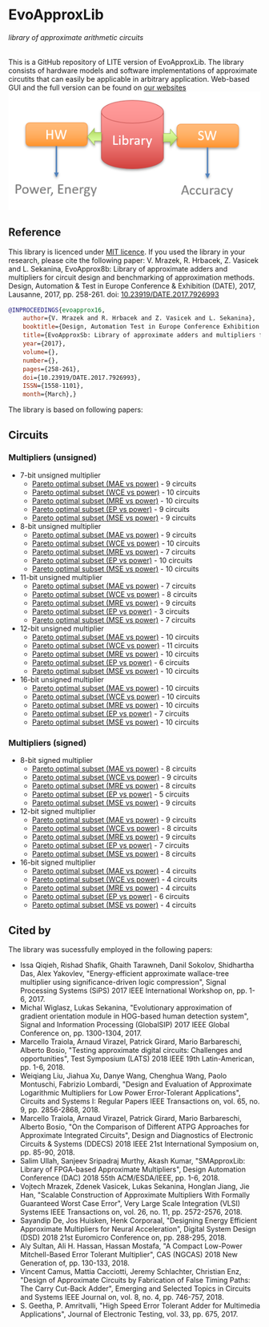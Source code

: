 # EvoApproxLib
###### library of approximate arithmetic circuits
This is a GitHub repository of LITE version of EvoApproxLib. The library consists of hardware models and software implementations of approximate circutits that can easily be applicable in arbitrary application. Web-based GUI and the full version can be found on [our websites](https://ehw.fit.vutbr.cz/evoapprox)
![Library usage](fig/library.png)
## Reference
This library is licenced under [MIT licence](LICENCE.md). If you used the library in your research, please cite the following paper:
   V. Mrazek, R. Hrbacek, Z. Vasicek and L. Sekanina, EvoApprox8b: Library of approximate adders and multipliers for circuit design and benchmarking of approximation methods. Design, Automation & Test in Europe Conference & Exhibition (DATE), 2017, Lausanne, 2017, pp. 258-261. doi: [10.23919/DATE.2017.7926993](https://dx.doi.org/10.23919/DATE.2017.7926993) 
```bibtex
@INPROCEEDINGS{evoapprox16,
    author={V. Mrazek and R. Hrbacek and Z. Vasicek and L. Sekanina}, 
    booktitle={Design, Automation Test in Europe Conference Exhibition (DATE), 2017}, 
    title={EvoApproxSb: Library of approximate adders and multipliers for circuit design and benchmarking of approximation methods}, 
    year={2017}, 
    volume={}, 
    number={}, 
    pages={258-261}, 
    doi={10.23919/DATE.2017.7926993}, 
    ISSN={1558-1101}, 
    month={March},}
```

The library is based on following papers:
## Circuits
### Multipliers (unsigned)
 - 7-bit unsigned multiplier
   - [Pareto optimal subset (MAE vs power)](multiplers/7x7_unsigned/pareto_pwr_mae/README.md) - 9 circuits
   - [Pareto optimal subset (WCE vs power)](multiplers/7x7_unsigned/pareto_pwr_wce/README.md) - 10 circuits
   - [Pareto optimal subset (MRE vs power)](multiplers/7x7_unsigned/pareto_pwr_mre/README.md) - 10 circuits
   - [Pareto optimal subset (EP vs power)](multiplers/7x7_unsigned/pareto_pwr_ep/README.md) - 9 circuits
   - [Pareto optimal subset (MSE vs power)](multiplers/7x7_unsigned/pareto_pwr_mse/README.md) - 9 circuits
 - 8-bit unsigned multiplier
   - [Pareto optimal subset (MAE vs power)](multiplers/8x8_unsigned/pareto_pwr_mae/README.md) - 9 circuits
   - [Pareto optimal subset (WCE vs power)](multiplers/8x8_unsigned/pareto_pwr_wce/README.md) - 10 circuits
   - [Pareto optimal subset (MRE vs power)](multiplers/8x8_unsigned/pareto_pwr_mre/README.md) - 7 circuits
   - [Pareto optimal subset (EP vs power)](multiplers/8x8_unsigned/pareto_pwr_ep/README.md) - 10 circuits
   - [Pareto optimal subset (MSE vs power)](multiplers/8x8_unsigned/pareto_pwr_mse/README.md) - 10 circuits
 - 11-bit unsigned multiplier
   - [Pareto optimal subset (MAE vs power)](multiplers/11x11_unsigned/pareto_pwr_mae/README.md) - 7 circuits
   - [Pareto optimal subset (WCE vs power)](multiplers/11x11_unsigned/pareto_pwr_wce/README.md) - 8 circuits
   - [Pareto optimal subset (MRE vs power)](multiplers/11x11_unsigned/pareto_pwr_mre/README.md) - 9 circuits
   - [Pareto optimal subset (EP vs power)](multiplers/11x11_unsigned/pareto_pwr_ep/README.md) - 3 circuits
   - [Pareto optimal subset (MSE vs power)](multiplers/11x11_unsigned/pareto_pwr_mse/README.md) - 7 circuits
 - 12-bit unsigned multiplier
   - [Pareto optimal subset (MAE vs power)](multiplers/12x12_unsigned/pareto_pwr_mae/README.md) - 10 circuits
   - [Pareto optimal subset (WCE vs power)](multiplers/12x12_unsigned/pareto_pwr_wce/README.md) - 11 circuits
   - [Pareto optimal subset (MRE vs power)](multiplers/12x12_unsigned/pareto_pwr_mre/README.md) - 10 circuits
   - [Pareto optimal subset (EP vs power)](multiplers/12x12_unsigned/pareto_pwr_ep/README.md) - 6 circuits
   - [Pareto optimal subset (MSE vs power)](multiplers/12x12_unsigned/pareto_pwr_mse/README.md) - 10 circuits
 - 16-bit unsigned multiplier
   - [Pareto optimal subset (MAE vs power)](multiplers/16x16_unsigned/pareto_pwr_mae/README.md) - 10 circuits
   - [Pareto optimal subset (WCE vs power)](multiplers/16x16_unsigned/pareto_pwr_wce/README.md) - 10 circuits
   - [Pareto optimal subset (MRE vs power)](multiplers/16x16_unsigned/pareto_pwr_mre/README.md) - 10 circuits
   - [Pareto optimal subset (EP vs power)](multiplers/16x16_unsigned/pareto_pwr_ep/README.md) - 7 circuits
   - [Pareto optimal subset (MSE vs power)](multiplers/16x16_unsigned/pareto_pwr_mse/README.md) - 10 circuits
### Multipliers (signed)
 - 8-bit signed multiplier
   - [Pareto optimal subset (MAE vs power)](multiplers/8x8_signed/pareto_pwr_mae/README.md) - 8 circuits
   - [Pareto optimal subset (WCE vs power)](multiplers/8x8_signed/pareto_pwr_wce/README.md) - 9 circuits
   - [Pareto optimal subset (MRE vs power)](multiplers/8x8_signed/pareto_pwr_mre/README.md) - 8 circuits
   - [Pareto optimal subset (EP vs power)](multiplers/8x8_signed/pareto_pwr_ep/README.md) - 5 circuits
   - [Pareto optimal subset (MSE vs power)](multiplers/8x8_signed/pareto_pwr_mse/README.md) - 9 circuits
 - 12-bit signed multiplier
   - [Pareto optimal subset (MAE vs power)](multiplers/12x12_signed/pareto_pwr_mae/README.md) - 9 circuits
   - [Pareto optimal subset (WCE vs power)](multiplers/12x12_signed/pareto_pwr_wce/README.md) - 8 circuits
   - [Pareto optimal subset (MRE vs power)](multiplers/12x12_signed/pareto_pwr_mre/README.md) - 9 circuits
   - [Pareto optimal subset (EP vs power)](multiplers/12x12_signed/pareto_pwr_ep/README.md) - 7 circuits
   - [Pareto optimal subset (MSE vs power)](multiplers/12x12_signed/pareto_pwr_mse/README.md) - 8 circuits
 - 16-bit signed multiplier
   - [Pareto optimal subset (MAE vs power)](multiplers/16x16_signed/pareto_pwr_mae/README.md) - 4 circuits
   - [Pareto optimal subset (WCE vs power)](multiplers/16x16_signed/pareto_pwr_wce/README.md) - 4 circuits
   - [Pareto optimal subset (MRE vs power)](multiplers/16x16_signed/pareto_pwr_mre/README.md) - 4 circuits
   - [Pareto optimal subset (EP vs power)](multiplers/16x16_signed/pareto_pwr_ep/README.md) - 6 circuits
   - [Pareto optimal subset (MSE vs power)](multiplers/16x16_signed/pareto_pwr_mse/README.md) - 4 circuits
## Cited by
The library was sucessfully employed in the following papers:
  - Issa Qiqieh, Rishad Shafik, Ghaith Tarawneh, Danil Sokolov, Shidhartha Das, Alex Yakovlev, "Energy-efficient approximate wallace-tree multiplier using significance-driven logic compression", Signal Processing Systems (SiPS) 2017 IEEE International Workshop on, pp. 1-6, 2017.
  - Michal Wiglasz, Lukas Sekanina, "Evolutionary approximation of gradient orientation module in HOG-based human detection system", Signal and Information Processing (GlobalSIP) 2017 IEEE Global Conference on, pp. 1300-1304, 2017.
  - Marcello Traiola, Arnaud Virazel, Patrick Girard, Mario Barbareschi, Alberto Bosio, "Testing approximate digital circuits: Challenges and opportunities", Test Symposium (LATS) 2018 IEEE 19th Latin-American, pp. 1-6, 2018.
  - Weiqiang Liu, Jiahua Xu, Danye Wang, Chenghua Wang, Paolo Montuschi, Fabrizio Lombardi, "Design and Evaluation of Approximate Logarithmic Multipliers for Low Power Error-Tolerant Applications", Circuits and Systems I: Regular Papers IEEE Transactions on, vol. 65, no. 9, pp. 2856-2868, 2018.
  - Marcello Traiola, Arnaud Virazel, Patrick Girard, Mario Barbareschi, Alberto Bosio, "On the Comparison of Different ATPG Approaches for Approximate Integrated Circuits", Design and Diagnostics of Electronic Circuits & Systems (DDECS) 2018 IEEE 21st International Symposium on, pp. 85-90, 2018.
  - Salim Ullah, Sanjeev Sripadraj Murthy, Akash Kumar, "SMApproxLib: Library of FPGA-based Approximate Multipliers", Design Automation Conference (DAC) 2018 55th ACM/ESDA/IEEE, pp. 1-6, 2018.
  - Vojtech Mrazek, Zdenek Vasicek, Lukas Sekanina, Honglan Jiang, Jie Han, "Scalable Construction of Approximate Multipliers With Formally Guaranteed Worst Case Error", Very Large Scale Integration (VLSI) Systems IEEE Transactions on, vol. 26, no. 11, pp. 2572-2576, 2018.
  - Sayandip De, Jos Huisken, Henk Corporaal, "Designing Energy Efficient Approximate Multipliers for Neural Acceleration", Digital System Design (DSD) 2018 21st Euromicro Conference on, pp. 288-295, 2018.
  - Aly Sultan, Ali H. Hassan, Hassan Mostafa, "A Compact Low-Power Mitchell-Based Error Tolerant Multiplier", CAS (NGCAS) 2018 New Generation of, pp. 130-133, 2018.
  - Vincent Camus, Mattia Cacciotti, Jeremy Schlachter, Christian Enz, "Design of Approximate Circuits by Fabrication of False Timing Paths: The Carry Cut-Back Adder", Emerging and Selected Topics in Circuits and Systems IEEE Journal on, vol. 8, no. 4, pp. 746-757, 2018.
  - S. Geetha, P. Amritvalli, "High Speed Error Tolerant Adder for Multimedia Applications", Journal of Electronic Testing, vol. 33, pp. 675, 2017.